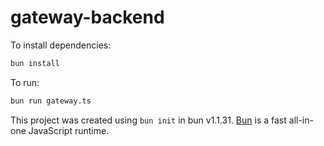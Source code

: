 # gateway-backend

To install dependencies:

```bash
bun install
```

To run:

```bash
bun run gateway.ts
```

This project was created using `bun init` in bun v1.1.31. [Bun](https://bun.sh) is a fast all-in-one JavaScript runtime.
